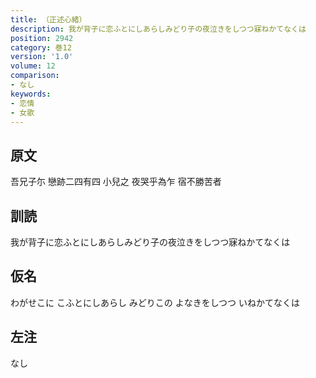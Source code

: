 ```yaml
---
title: （正述心緒）
description: 我が背子に恋ふとにしあらしみどり子の夜泣きをしつつ寐ねかてなくは
position: 2942
category: 巻12
version: '1.0'
volume: 12
comparison:
- なし
keywords:
- 恋情
- 女歌
---
```


## 原文

吾兄子尓 戀跡二四有四 小兒之 夜哭乎為乍 宿不勝苦者

## 訓読

我が背子に恋ふとにしあらしみどり子の夜泣きをしつつ寐ねかてなくは

## 仮名

わがせこに こふとにしあらし みどりこの よなきをしつつ いねかてなくは

## 左注

なし
